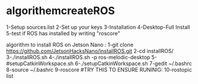 # algorithemcreateROS
1-Setup sources.list
2-Set up your keys
3-Installation 
4-Desktop-Full Install
5-test if ROS has installed by writing "roscore"


algorithm to install ROS on Jetson Nano :
1-git clone https://github.com/JetsonHacksNano/installROS.git
2-cd installROS/
3-./installROS.sh
4-./installROS.sh -p ros-melodic-desktop
5-#setupCatkinWorkspace.sh
6-./setupCatkinWorkspace.sh
7-gedit ~/.bashrc
8-source ~/.bashrc
9-roscore
#TRY THIS TO ENSURE RUNINIG:
10-rostopic list 
